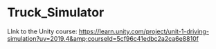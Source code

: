 # Truck_Simulator
LInk to the Unity course: https://learn.unity.com/project/unit-1-driving-simulation?uv=2019.4&amp;courseId=5cf96c41edbc2a2ca6e8810f
